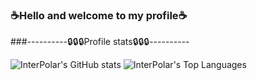 ### ☕Hello and welcome to my profile☕

###----------🔒🔒🔒Profile stats🔒🔒🔒----------


![InterPolar's GitHub stats](https://github-readme-stats.vercel.app/api?username=BruhDevel&theme=dracula) ![InterPolar's Top Languages](https://github-readme-stats.vercel.app/api/top-langs/?username=BruhDevel&theme=dracula)
